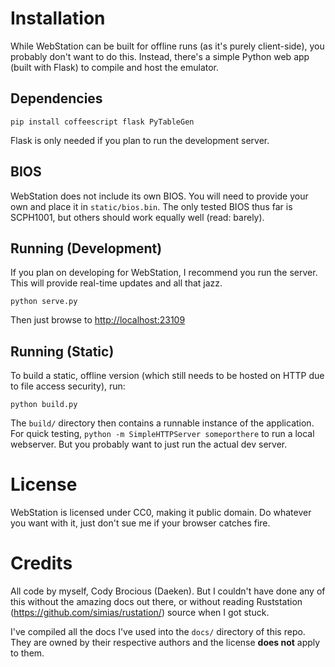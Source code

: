 Installation
============

While WebStation can be built for offline runs (as it's purely client-side), you probably don't want to do this.  Instead, there's a simple Python web app (built with Flask) to compile and host the emulator.

Dependencies
------------

	pip install coffeescript flask PyTableGen

Flask is only needed if you plan to run the development server.

BIOS
----

WebStation does not include its own BIOS.  You will need to provide your own and place it in `static/bios.bin`.  The only tested BIOS thus far is SCPH1001, but others should work equally well (read: barely).

Running (Development)
---------------------

If you plan on developing for WebStation, I recommend you run the server.  This will provide real-time updates and all that jazz.

	python serve.py

Then just browse to [http://localhost:23109](http://localhost:23109)

Running (Static)
----------------

To build a static, offline version (which still needs to be hosted on HTTP due to file access security), run:

	python build.py

The `build/` directory then contains a runnable instance of the application.  For quick testing, `python -m SimpleHTTPServer someporthere` to run a local webserver.  But you probably want to just run the actual dev server.

License
=======

WebStation is licensed under CC0, making it public domain.  Do whatever you want with it, just don't sue me if your browser catches fire.

Credits
=======

All code by myself, Cody Brocious (Daeken).  But I couldn't have done any of this without the amazing docs out there, or without reading Ruststation (https://github.com/simias/rustation/) source when I got stuck.

I've compiled all the docs I've used into the `docs/` directory of this repo.  They are owned by their respective authors and the license **does not** apply to them.
